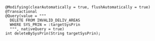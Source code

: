     @Modifying(clearAutomatically = true, flushAutomatically = true)
    @Transactional
    @Query(value = """
      DELETE FROM INVALID_DELIV_AREAS
      WHERE SYS_PRIN = :targetSysPrin
      """, nativeQuery = true)
    int deleteBySysPrin(String targetSysPrin);
